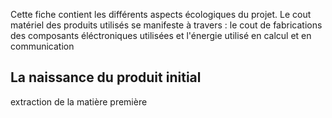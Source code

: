 Cette fiche contient les différents aspects écologiques du projet. Le cout matériel des produits utilisés se manifeste à travers : le cout de fabrications des composants éléctroniques utilisées et l'énergie utilisé en calcul et en communication  

## La naissance du produit initial 
extraction de la matière première 
  
